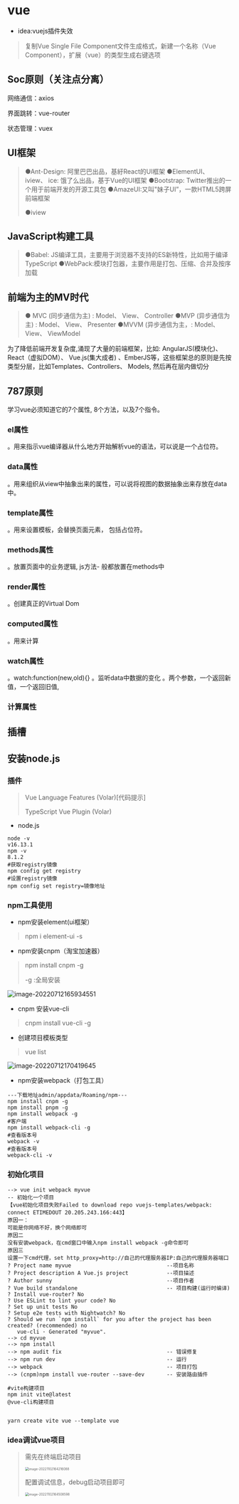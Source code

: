 # vue

* idea:vuejs插件失效

>复制Vue Single File Component文件生成格式，新建一个名称（Vue Component），扩展（vue）的类型生成右键选项

## Soc原则（关注点分离）

网络通信：axios

界面跳转：vue-router

状态管理：vuex

## UI框架

>●Ant-Design: 阿里巴巴出品，基紆React的UI框架
>●ElementUI、 iview、 ice: 饿了么出品，基于Vue的UI框架
>●Bootstrap: Twitter推出的一个用于前端开发的开源工具包
>●AmazeUI:又叫"妹子UI”，一款HTML5跨屏前端框架
>
>●iview

## JavaScript构建工具

> ●Babel: JS编译工具，主要用于浏览器不支持的ES新特性，比如用于编译TypeScript
> ●WebPack:模块打包器，主要作用是打包、压缩、合并及按序加载

## 前端为主的MV时代

>● MVC (同步通信为主) : Model、 View、 Controller
>●MVP (异步通信为主) : Model、 View、 Presenter
>●MVVM (异步通信为主，: Model、 View、 ViewModel

为了降低前端开发复杂度,涌现了大量的前端框架，比如: AngularJS(模块化)、 React（虚拟DOM）、 Vue.js(集大成者) 、EmberJS等，这些框架总的原则是先按类型分层，比如Templates、Controllers、 Models, 然后再在层内做切分

## 787原则

学习vue必须知道它的7个属性, 8个方法，以及7个指令。

### el属性

。用来指示vue编译器从什么地方开始解析vue的语法，可以说是一个占位符。

### data属性

。用来组织从view中抽象出来的属性，可以说将视图的数据抽象出来存放在data中。

### template属性

。用来设置模板，会替换页面元素， 包括占位符。

### methods属性

。放置页面中的业务逻辑, js方法- 般都放置在methods中

### render属性

。创建真正的Virtual Dom

### computed属性

。用来计算

### watch属性

。watch:function(new,old){}
。监听data中数据的变化
。两个参数，一个返回新值，一个返回旧值,

### 计算属性







## 插槽













## 安装node.js

### 插件

>Vue Language Features (Volar)[代码提示]
>
>TypeScript Vue Plugin (Volar)
>
>

* node.js

```shell
node -v
v16.13.1
npm -v
8.1.2
#获取registry镜像
npm config get registry
#设置registry镜像
npm config set registry=镜像地址
```

### npm工具使用

* npm安装element(ui框架）

>npm i element-ui -s



* npm安装cnpm（淘宝加速器）

>npm install cnpm -g  
>
>-g :全局安装

![image-20220712165934551](https://mapstore-1307680469.cos.ap-chongqing.myqcloud.com/img/202207121659697.png)



* cnpm 安装vue-cli

>cnpm install vue-cli -g



* 创建项目模板类型

>vue list

![image-20220712170419645](https://mapstore-1307680469.cos.ap-chongqing.myqcloud.com/img/202207121704696.png)



* npm安装webpack（打包工具）

```shell
---下载地址admin/appdata/Roaming/npm---
npm install cnpm -g
npm install pnpm -g
npm install webpack -g
#客户端
npm install webpack-cli -g						  
#查看版本号 
webpack -v					
#查看版本号
webpack-cli -v                                     
```



### 初始化项目

```
--> vue init webpack myvue                           
-- 初始化一个项目
【vue初始化项目失败Failed to download repo vuejs-templates/webpack: connect ETIMEDOUT 20.205.243.166:443】
原因一：
可能是你网络不好，换个网络即可
原因二
没有安装webpack，在cmd窗口中输入npm install webpack -g命令即可
原因三
设置一下cmd代理，set http_proxy=http://自己的代理服务器IP:自己的代理服务器端口
? Project name myvue                              --项目名称
? Project description A Vue.js project            --项目描述
? Author sunny                                    --项目作者
? Vue build standalone                            -- 项目构建(运行时编译)
? Install vue-router? No						
? Use ESLint to lint your code? No				
? Set up unit tests No							
? Setup e2e tests with Nightwatch? No
? Should we run `npm install` for you after the project has been created? (recommended) no
   vue-cli · Generated "myvue".
--> cd myvue
--> npm install
--> npm audit fix                                 -- 错误修复
--> npm run dev                                   -- 运行
--> webpack                                       -- 项目打包
--> (cnpm)npm install vue-router --save-dev       -- 安装路由插件
```





```
#vite构建项目
npm init vite@latest
@vue-cli构建项目


yarn create vite vue --template vue
```







### idea调试vue项目

>需先在终端启动项目
>
><img src="https://mapstore-1307680469.cos.ap-chongqing.myqcloud.com/img/202211021642183.png" alt="image-20221102164216088" style="zoom: 50%;" />
>
>配置调试信息，debug启动项目即可
>
><img src="https://mapstore-1307680469.cos.ap-chongqing.myqcloud.com/img/202211021645664.png" alt="image-20221102164508598" style="zoom:50%;" />




